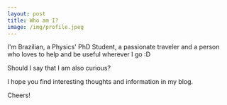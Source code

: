 ```yaml
---
layout: post
title: Who am I?
image: /img/profile.jpeg
---
```


I'm Brazilian, a Physics' PhD Student, a passionate traveler and a person who loves to help and be useful wherever I go :D

Should I say that I am also curious? 


I hope you find interesting thoughts and information in my blog.


Cheers!
